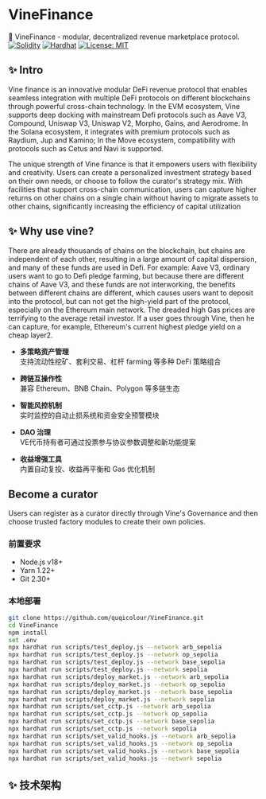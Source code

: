 # VineFinance
🌿 VineFinance - modular, decentralized revenue marketplace protocol.
[![Solidity](https://img.shields.io/badge/Solidity-0.8.20-blue)](https://soliditylang.org/)
[![Hardhat](https://img.shields.io/badge/Hardhat-2.12.0-yellow)](https://hardhat.org)
[![License: MIT](https://img.shields.io/badge/License-MIT-green.svg)](https://opensource.org/licenses/MIT)

## ✨ Intro
Vine finance is an innovative modular DeFi revenue protocol that enables seamless integration with multiple DeFi protocols on different blockchains through powerful cross-chain technology. In the EVM ecosystem, Vine supports deep docking with mainstream Defi protocols such as Aave V3, Compound, Uniswap V3, Uniswap V2, Morpho, Gains, and Aerodrome. In the Solana ecosystem, it integrates with premium protocols such as Raydium, Jup and Kamino; In the Move ecosystem, compatibility with protocols such as Cetus and Navi is supported.

The unique strength of Vine finance is that it empowers users with flexibility and creativity. Users can create a personalized investment strategy based on their own needs, or choose to follow the curator's strategy mix. With facilities that support cross-chain communication, users can capture higher returns on other chains on a single chain without having to migrate assets to other chains, significantly increasing the efficiency of capital utilization

## ✨ Why use vine?
There are already thousands of chains on the blockchain, but chains are independent of each other, resulting in a large amount of capital dispersion, and many of these funds are used in Defi. For example: Aave V3, ordinary users want to go to Defi pledge farming, but because there are different chains of Aave V3, and these funds are not interworking, the benefits between different chains are different, which causes users want to deposit into the protocol, but can not get the high-yield part of the protocol, especially on the Ethereum main network. The dreaded high Gas prices are terrifying to the average retail investor. If a user goes through Vine, then he can capture, for example, Ethereum's current highest pledge yield on a cheap layer2.

- **多策略资产管理**  
  支持流动性挖矿、套利交易、杠杆 farming 等多种 DeFi 策略组合

- **跨链互操作性**  
  兼容 Ethereum、BNB Chain、Polygon 等多链生态

- **智能风控机制**  
  实时监控的自动止损系统和资金安全预警模块

- **DAO 治理**  
  VE代币持有者可通过投票参与协议参数调整和新功能提案

- **收益增强工具**  
  内置自动复投、收益再平衡和 Gas 优化机制

## Become a curator
Users can register as a curator directly through Vine's Governance and then choose trusted factory modules to create their own policies.

### 前置要求
- Node.js v18+
- Yarn 1.22+
- Git 2.30+

### 本地部署
```bash
git clone https://github.com/quqicolour/VineFinance.git
cd VineFinance
npm install
set .env
npx hardhat run scripts/test_deploy.js --network arb_sepolia
npx hardhat run scripts/test_deploy.js --network op_sepolia
npx hardhat run scripts/test_deploy.js --network base_sepolia
npx hardhat run scripts/test_deploy.js --network sepolia
npx hardhat run scripts/deploy_market.js --network arb_sepolia
npx hardhat run scripts/deploy_market.js --network op_sepolia
npx hardhat run scripts/deploy_market.js --network base_sepolia
npx hardhat run scripts/deploy_market.js --network sepolia
npx hardhat run scripts/set_cctp.js --network arb_sepolia
npx hardhat run scripts/set_cctp.js --network op_sepolia
npx hardhat run scripts/set_cctp.js --network base_sepolia
npx hardhat run scripts/set_cctp.js --network sepolia
npx hardhat run scripts/set_valid_hooks.js --network arb_sepolia
npx hardhat run scripts/set_valid_hooks.js --network op_sepolia
npx hardhat run scripts/set_valid_hooks.js --network base_sepolia
npx hardhat run scripts/set_valid_hooks.js --network sepolia
```

## ✨ 技术架构

